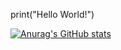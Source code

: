 print("Hello World!")

[![Anurag's GitHub stats](https://github-readme-stats.vercel.app/api?username=Slimoftheshady)](https://github.com/anuraghazra/github-readme-stats)
